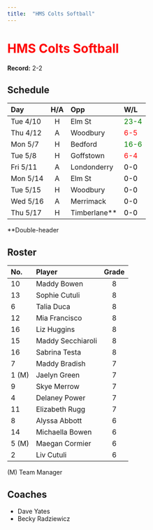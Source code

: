 ```yaml
---
title:  "HMS Colts Softball"
---
```

# <span style="color:red">HMS Colts Softball</span>

**Record:** 2-2

## Schedule

|Day       | H/A | Opp        | W/L                                   |
|:---------|:---:|:-----------|:--------------------------------------|
| Tue 4/10 |H    |Elm St      | <span style="color:green">23-4</span>  |
| Thu 4/12 |A    |Woodbury    | <span style="color:red">6-5</span>  |
| Mon 5/7  |H    |Bedford     | <span style="color:green">16-6</span>  |
| Tue 5/8  |H    |Goffstown   | <span style="color:red">6-4</span>  |
| Fri 5/11 |A    |Londonderry | <span style="color:black">0-0</span>  |
| Mon 5/14 |A    |Elm St      | <span style="color:black">0-0</span>  |
| Tue 5/15 |H    |Woodbury    | <span style="color:black">0-0</span>  |
| Wed 5/16 |A    |Merrimack    | <span style="color:black">0-0</span>  |
| Thu 5/17 |H    |Timberlane**  | <span style="color:black">0-0</span>  |

**Double-header

## Roster

|No.     |Player           | Grade|
|:-------|:----------------|:----:|
|10      |Maddy Bowen      | 8    |
|13      |Sophie Cutuli    | 8    |
|6       |Talia Duca       | 8    |
|12      |Mia Francisco    | 8    |
|16      |Liz Huggins      | 8    |
|15      |Maddy Secchiaroli| 8    |
|16      |Sabrina Testa    | 8    |
|7       |Maddy Bradish    | 7    |
|1 (M)   |Jaelyn Green     | 7    |
|9       |Skye Merrow      | 7    |
|4       |Delaney Power    | 7    |
|11      |Elizabeth Rugg   | 7    |
|8       |Alyssa Abbott    | 6    |
|14      |Michaella Bowen  | 6    |
|5 (M)   |Maegan Cormier   | 6    |
|2       |Liv Cutuli       | 6    |

(M) Team Manager

## Coaches
* Dave Yates
* Becky Radziewicz

